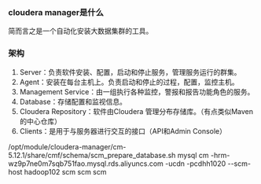 ### cloudera manager是什么
简而言之是一个自动化安装大数据集群的工具。

### 架构
1. Server：负责软件安装、配置，启动和停止服务，管理服务运行的群集。
2. Agent：安装在每台主机上。负责启动和停止的过程，配置，监控主机。
3. Management Service：由一组执行各种监控，警报和报告功能角色的服务。
4. Database：存储配置和监视信息。
5. Cloudera Repository：软件由Cloudera 管理分布存储库。（有点类似Maven的中心仓库）
6. Clients：是用于与服务器进行交互的接口（API和Admin Console）



/opt/module/cloudera-manager/cm-5.12.1/share/cmf/schema/scm_prepare_database.sh mysql cm -hrm-wz9p7ne0m7sqb751fao.mysql.rds.aliyuncs.com -ucdn -pcdhh1020 --scm-host hadoop102 scm scm scm